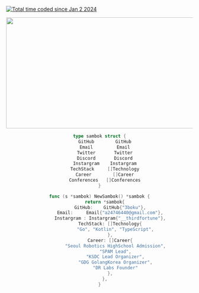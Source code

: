 <a href="https://wakatime.com/@018cc8f5-2dde-4e5c-b91c-53407ae38aa2"><img src="https://wakatime.com/badge/user/018cc8f5-2dde-4e5c-b91c-53407ae38aa2.svg" alt="Total time coded since Jan 2 2024" /></a>
<div style="text-align:center">
<a href="https://github.com/devxb/gitanimals">
<img
  src="https://render.gitanimals.org/farms/3boku"
  width="600"
  height="300"
/>
</a>
	
```go
type sambok struct {
	GitHub        GitHub
	Email         Email
	Twitter       Twitter
	Discord       Discord
	Instargram    Instargram
	TechStack     []Technology
	Career        []Career
	Conferences   []Conferences
}

func (s *sambok) NewSambok() *sambok {
	return *sambok{
		GitHub:    GitHub{"3boku"},
		Email:     Email{"a24746440@gmail.com"},
		Instargram : Instargram{"__thirdfortune"},
		TechStack: []Technology{
			"Go", "Kotlin", "TypeScript",
		},
		Career: []Career{
			"Seoul Robotics HighSchool Admission",
			"SPAM Lead",
			"KSDC Lead Organizer",
			"GDG GolangKorea Organizer",
			"DR Labs Founder"
		},
	},
}
```
